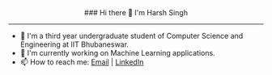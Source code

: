 <center> ### Hi there 👋 I'm Harsh Singh </center>
<hr>

- :star2: I'm a third year undergraduate student of Computer Science and Engineering at IIT Bhubaneswar.
- 🔭 I'm currently working on Machine Learning applications.
- 📫 How to reach me: [Email](mailto:intelligent24harsh@gmail.com) | [LinkedIn](https://www.linkedin.com/in/harsh-singh-jadon-55ab4519a/)
<!--
**harshsingh-24/harshsingh-24** is a ✨ _special_ ✨ repository because its `README.md` (this file) appears on your GitHub profile.

Here are some ideas to get you started:

- 🔭 I’m currently working on ...
- 🌱 I’m currently learning ...
- 👯 I’m looking to collaborate on ...
- 🤔 I’m looking for help with ...
- 💬 Ask me about ...
- 📫 How to reach me: ...
- 😄 Pronouns: ...
- ⚡ Fun fact: ...
-->
